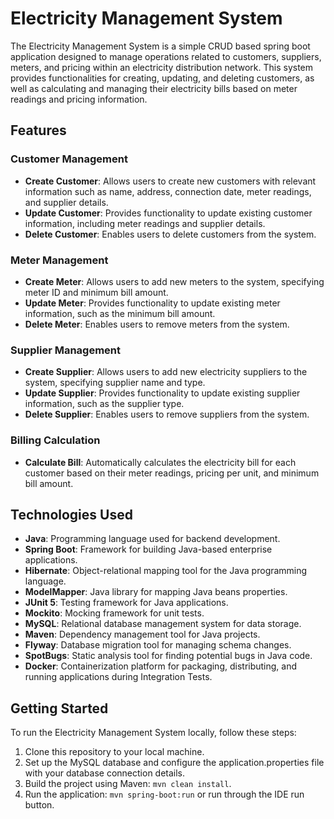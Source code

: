 
# Electricity Management System
 
The Electricity Management System is a simple CRUD based spring boot application designed to manage operations related to customers, suppliers, meters, and pricing within an electricity distribution network. This system provides functionalities for creating, updating, and deleting customers, as well as calculating and managing their electricity bills based on meter readings and pricing information.
 
## Features
 
### Customer Management
- **Create Customer**: Allows users to create new customers with relevant information such as name, address, connection date, meter readings, and supplier details.
- **Update Customer**: Provides functionality to update existing customer information, including meter readings and supplier details.
- **Delete Customer**: Enables users to delete customers from the system.
 
### Meter Management
- **Create Meter**: Allows users to add new meters to the system, specifying meter ID and minimum bill amount.
- **Update Meter**: Provides functionality to update existing meter information, such as the minimum bill amount.
- **Delete Meter**: Enables users to remove meters from the system.
 
### Supplier Management
- **Create Supplier**: Allows users to add new electricity suppliers to the system, specifying supplier name and type.
- **Update Supplier**: Provides functionality to update existing supplier information, such as the supplier type.
- **Delete Supplier**: Enables users to remove suppliers from the system.
 
### Billing Calculation
- **Calculate Bill**: Automatically calculates the electricity bill for each customer based on their meter readings, pricing per unit, and minimum bill amount.
 
## Technologies Used
 
- **Java**: Programming language used for backend development.
- **Spring Boot**: Framework for building Java-based enterprise applications.
- **Hibernate**: Object-relational mapping tool for the Java programming language.
- **ModelMapper**: Java library for mapping Java beans properties.
- **JUnit 5**: Testing framework for Java applications.
- **Mockito**: Mocking framework for unit tests.
- **MySQL**: Relational database management system for data storage.
- **Maven**: Dependency management tool for Java projects.
- **Flyway**: Database migration tool for managing schema changes.
- **SpotBugs**: Static analysis tool for finding potential bugs in Java code.
- **Docker**: Containerization platform for packaging, distributing, and running applications during Integration Tests.
 
## Getting Started
 
To run the Electricity Management System locally, follow these steps:
 
1. Clone this repository to your local machine.
2. Set up the MySQL database and configure the application.properties file with your database connection details.
3. Build the project using Maven: `mvn clean install`.
4. Run the application: `mvn spring-boot:run` or run through the IDE run button.
 

 
